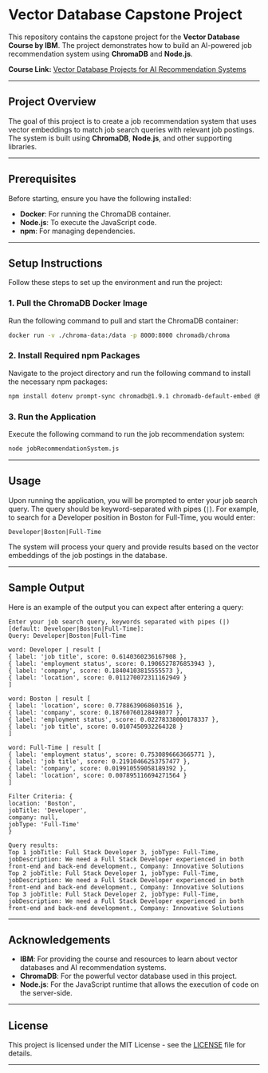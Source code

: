 # Vector Database Capstone Project

This repository contains the capstone project for the **Vector Database Course by IBM**. The project demonstrates how to build an AI-powered job recommendation system using **ChromaDB** and **Node.js**.

**Course Link:** [Vector Database Projects for AI Recommendation Systems](https://www.coursera.org/learn/vector-database-projects-ai-recommendation-systems)

---

## Project Overview

The goal of this project is to create a job recommendation system that uses vector embeddings to match job search queries with relevant job postings. The system is built using **ChromaDB**, **Node.js**, and other supporting libraries.

---

## Prerequisites

Before starting, ensure you have the following installed:

- **Docker**: For running the ChromaDB container.
- **Node.js**: To execute the JavaScript code.
- **npm**: For managing dependencies.

---

## Setup Instructions

Follow these steps to set up the environment and run the project:

### 1. Pull the ChromaDB Docker Image

Run the following command to pull and start the ChromaDB container:

```bash
docker run -v ./chroma-data:/data -p 8000:8000 chromadb/chroma
```

### 2. Install Required npm Packages

Navigate to the project directory and run the following command to install the necessary npm packages:

```bash
npm install dotenv prompt-sync chromadb@1.9.1 chromadb-default-embed @huggingface/inference pdf-parse
```

### 3. Run the Application

Execute the following command to run the job recommendation system:

```bash
node jobRecommendationSystem.js
```

---

## Usage

Upon running the application, you will be prompted to enter your job search query. The query should be keyword-separated with pipes (`|`). For example, to search for a Developer position in Boston for Full-Time, you would enter:

```
Developer|Boston|Full-Time
```

The system will process your query and provide results based on the vector embeddings of the job postings in the database.

---

## Sample Output

Here is an example of the output you can expect after entering a query:

```
Enter your job search query, keywords separated with pipes (|) [default: Developer|Boston|Full-Time]:
Query: Developer|Boston|Full-Time

word: Developer | result [
{ label: 'job title', score: 0.6140360236167908 },
{ label: 'employment status', score: 0.1906527876853943 },
{ label: 'company', score: 0.18404103815555573 },
{ label: 'location', score: 0.011270072311162949 }
]

word: Boston | result [
{ label: 'location', score: 0.7788639068603516 },
{ label: 'company', score: 0.18760760128498077 },
{ label: 'employment status', score: 0.02278338000178337 },
{ label: 'job title', score: 0.0107450932264328 }
]

word: Full-Time | result [
{ label: 'employment status', score: 0.7530896663665771 },
{ label: 'job title', score: 0.21910466253757477 },
{ label: 'company', score: 0.019910559058189392 },
{ label: 'location', score: 0.007895116694271564 }
]

Filter Criteria: {
location: 'Boston',
jobTitle: 'Developer',
company: null,
jobType: 'Full-Time'
}

Query results:
Top 1 jobTitle: Full Stack Developer 3, jobType: Full-Time, jobDescription: We need a Full Stack Developer experienced in both front-end and back-end development., Company: Innovative Solutions
Top 2 jobTitle: Full Stack Developer 1, jobType: Full-Time, jobDescription: We need a Full Stack Developer experienced in both front-end and back-end development., Company: Innovative Solutions
Top 3 jobTitle: Full Stack Developer 2, jobType: Full-Time, jobDescription: We need a Full Stack Developer experienced in both front-end and back-end development., Company: Innovative Solutions
```

---

## Acknowledgements

- **IBM**: For providing the course and resources to learn about vector databases and AI recommendation systems.
- **ChromaDB**: For the powerful vector database used in this project.
- **Node.js**: For the JavaScript runtime that allows the execution of code on the server-side.

---

## License

This project is licensed under the MIT License - see the [LICENSE](LICENSE) file for details.

---
